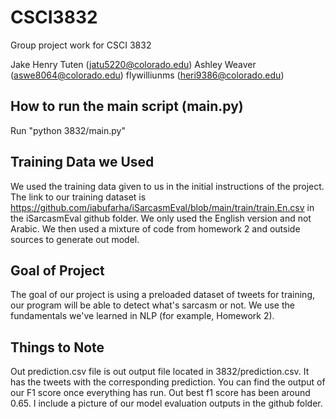 # CSCI3832
Group project work for CSCI 3832

Jake Henry Tuten (jatu5220@colorado.edu)
Ashley Weaver (aswe8064@colorado.edu)
flywilliunms (heri9386@colorado.edu)


## How to run the main script (main.py)
  Run "python 3832/main.py"
  
## Training Data we Used
  We used the training data given to us in the initial instructions of the project. The link to our training dataset is https://github.com/iabufarha/iSarcasmEval/blob/main/train/train.En.csv in the iSarcasmEval github folder. We only used the English version and not Arabic. We then used a mixture of code from homework 2 and outside sources to generate out model. 

## Goal of Project
  The goal of our project is using a preloaded dataset of tweets for training, our program will be able to detect what's sarcasm or not. We use the fundamentals we've learned in NLP (for example, Homework 2). 
  
## Things to Note
  Out prediction.csv file is out output file located in 3832/prediction.csv. It has the tweets with the corresponding prediction. You can find the output of our F1 score once everything has run. Out best f1 score has been around 0.65. I include a picture of our model evaluation outputs in the github folder.

